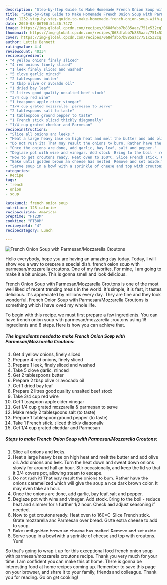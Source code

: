 ```yaml
---
description: "Step-by-Step Guide to Make Homemade French Onion Soup with Parmesan/Mozzarella Croutons"
title: "Step-by-Step Guide to Make Homemade French Onion Soup with Parmesan/Mozzarella Croutons"
slug: 1232-step-by-step-guide-to-make-homemade-french-onion-soup-with-parmesan-mozzarella-croutons
date: 2020-08-06T00:54:36.747Z
image: https://img-global.cpcdn.com/recipes/068dfabb7b885aac/751x532cq70/french-onion-soup-with-parmesanmozzarella-croutons-recipe-main-photo.jpg
thumbnail: https://img-global.cpcdn.com/recipes/068dfabb7b885aac/751x532cq70/french-onion-soup-with-parmesanmozzarella-croutons-recipe-main-photo.jpg
cover: https://img-global.cpcdn.com/recipes/068dfabb7b885aac/751x532cq70/french-onion-soup-with-parmesanmozzarella-croutons-recipe-main-photo.jpg
author: Lettie Bennett
ratingvalue: 4.4
reviewcount: 40334
recipeingredient:
- "4 yellow onions finely sliced"
- "4 red onions finely sliced"
- "1 leek finely sliced and washed"
- "5 clove garlic minced"
- "2 tablespoons butter"
- "2 tbsp olive or avocado oil"
- "1 dried bay leaf"
- "2 litres good quality unsalted beef stock"
- "3/4 cup red wine"
- "1 teaspoon apple cider vinegar"
- "1/4 cup grated mozzarella  parmesan to serve"
- "2 tablespoons salt to taste"
- "1 tablespoon ground pepper to taste"
- "1 French stick sliced thickly diagonally"
- "1/4 cup grated cheddar and Parmesan"
recipeinstructions:
- "Slice all onions and leeks."
- "Heat a large heavy base on high heat and melt the butter and add olive oil. Add onions and leek. Turn the heat down and sweat down onions slowly for around half an hour. Stir occasionally, and keep the lid so that it 3/4 covers pot, allowing steam to escape."
- "Do not rush it! That may result the onions to burn. Rather have the onions caramelized which will give the soup a nice dark brown color. It may even take an hour."
- "Once the onions are done, add garlic, bay leaf, salt and pepper."
- "Deglaze pot with wine and vinegar. Add stock. Bring to the boil - reduce heat and simmer for a further 1/2 hour. Check and adjust seasoning if needed."
- "Now to get croutons ready. Heat oven to 160*C. Slice French stick. Grate mozzarella and Parmesan over bread. Grate extra cheese to add to soup."
- "Bake until golden brown an cheese has melted. Remove and set aside."
- "Serve soup in a bowl with a sprinkle of cheese and top with croutons. Yum!"
categories:
- Recipe
tags:
- french
- onion
- soup

katakunci: french onion soup 
nutrition: 128 calories
recipecuisine: American
preptime: "PT23M"
cooktime: "PT30M"
recipeyield: "4"
recipecategory: Lunch

---
```



![French Onion Soup with Parmesan/Mozzarella Croutons](https://img-global.cpcdn.com/recipes/068dfabb7b885aac/751x532cq70/french-onion-soup-with-parmesanmozzarella-croutons-recipe-main-photo.jpg)

Hello everybody, hope you are having an amazing day today. Today, I will show you a way to prepare a special dish, french onion soup with parmesan/mozzarella croutons. One of my favorites. For mine, I am going to make it a bit unique. This is gonna smell and look delicious.

French Onion Soup with Parmesan/Mozzarella Croutons is one of the most well liked of recent trending meals in the world. It's simple, it is fast, it tastes delicious. It's appreciated by millions every day. They are fine and they look wonderful. French Onion Soup with Parmesan/Mozzarella Croutons is something which I have loved my whole life.




To begin with this recipe, we must first prepare a few ingredients. You can have french onion soup with parmesan/mozzarella croutons using 15 ingredients and 8 steps. Here is how you can achieve that.

<!--inarticleads1-->

##### The ingredients needed to make French Onion Soup with Parmesan/Mozzarella Croutons:

1. Get 4 yellow onions, finely sliced
1. Prepare 4 red onions, finely sliced
1. Prepare 1 leek, finely sliced and washed
1. Take 5 clove garlic, minced
1. Get 2 tablespoons butter
1. Prepare 2 tbsp olive or avocado oil
1. Get 1 dried bay leaf
1. Prepare 2 litres good quality unsalted beef stock
1. Take 3/4 cup red wine
1. Get 1 teaspoon apple cider vinegar
1. Get 1/4 cup grated mozzarella &amp; parmesan to serve
1. Make ready 2 tablespoons salt (to taste)
1. Prepare 1 tablespoon ground pepper (to taste)
1. Take 1 French stick, sliced thickly diagonally
1. Get 1/4 cup grated cheddar and Parmesan




<!--inarticleads2-->

##### Steps to make French Onion Soup with Parmesan/Mozzarella Croutons:

1. Slice all onions and leeks.
1. Heat a large heavy base on high heat and melt the butter and add olive oil. Add onions and leek. Turn the heat down and sweat down onions slowly for around half an hour. Stir occasionally, and keep the lid so that it 3/4 covers pot, allowing steam to escape.
1. Do not rush it! That may result the onions to burn. Rather have the onions caramelized which will give the soup a nice dark brown color. It may even take an hour.
1. Once the onions are done, add garlic, bay leaf, salt and pepper.
1. Deglaze pot with wine and vinegar. Add stock. Bring to the boil - reduce heat and simmer for a further 1/2 hour. Check and adjust seasoning if needed.
1. Now to get croutons ready. Heat oven to 160*C. Slice French stick. Grate mozzarella and Parmesan over bread. Grate extra cheese to add to soup.
1. Bake until golden brown an cheese has melted. Remove and set aside.
1. Serve soup in a bowl with a sprinkle of cheese and top with croutons. Yum!




So that's going to wrap it up for this exceptional food french onion soup with parmesan/mozzarella croutons recipe. Thank you very much for your time. I am confident you can make this at home. There is gonna be interesting food at home recipes coming up. Remember to save this page on your browser, and share it to your family, friends and colleague. Thank you for reading. Go on get cooking!
